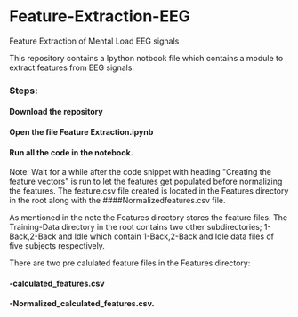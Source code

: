 # Feature-Extraction-EEG
Feature Extraction of Mental Load EEG signals

This repository contains a Ipython notbook file which contains a module to extract features from EEG signals.

### Steps:
####  Download the repository
####  Open the file Feature Extraction.ipynb
####  Run all the code in the notebook.

Note: Wait for a while after the code snippet with heading "Creating the feature vectors" is run to let the features get populated before normalizing the features. The feature.csv file created is located in the Features directory in the root along with the ####Normalizedfeatures.csv file.


As mentioned in the note the Features directory stores the feature files. The Training-Data directory in the root contains two other subdirectories; 1-Back,2-Back and Idle which contain 1-Back,2-Back and Idle data files of five subjects respectively.

There are two pre calulated feature files in the Features directory: 
#### -calculated_features.csv
#### -Normalized_calculated_features.csv.




